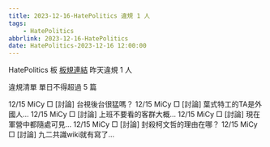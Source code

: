 ```yaml
---
title: 2023-12-16-HatePolitics 違規 1 人
tags:
    - HatePolitics
abbrlink: 2023-12-16-HatePolitics
date: HatePolitics-2023-12-16 12:00:00
---
```

HatePolitics 板 [板規連結](https://www.ptt.cc/bbs/HatePolitics/M.1617115262.A.D60.html)
昨天違規 1 人
<!-- more -->

違規清單
單日不得超過 5 篇

12/15 MiCy □ [討論] 台視後台很猛嗎？
12/15 MiCy □ [討論] 葉式特工的TA是外國人…
12/15 MiCy □ [討論] 上班不要看的客群大概…
12/15 MiCy □ [討論] 現在軍營中都隨處可見…
12/15 MiCy □ [討論] 封殺柯文哲的理由在哪？
12/15 MiCy □ [討論] 九二共識wiki就有寫了…
